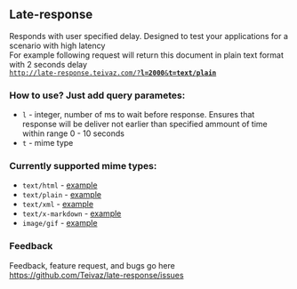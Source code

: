 ## Late-response
Responds with user specified delay. Designed to test your applications for a scenario with high latency  
For example following request will return this document in plain text format with 2 seconds delay  
[`http://late-response.teivaz.com/?`**`l=2000`**`&`**`t=text/plain`**](http://late-response.teivaz.com/?l=2000&t=text/plain)

### How to use? Just add query parametes:
 - `l` - integer, number of ms to wait before response. Ensures that response will be deliver not earlier than specified ammount of time within range 0 - 10 seconds
 - `t` - mime type

### Currently supported mime types:
 - `text/html` - [example](http://late-response.teivaz.com?t=text/html)
 - `text/plain` - [example](http://late-response.teivaz.com?t=text/plain)
 - `text/xml` - [example](http://late-response.teivaz.com?t=text/xml)
 - `text/x-markdown` - [example](http://late-response.teivaz.com?t=text/markdown)
 - `image/gif` - [example](http://late-response.teivaz.com?t=image/gif)

### Feedback
Feedback, feature request, and bugs go here https://github.com/Teivaz/late-response/issues
